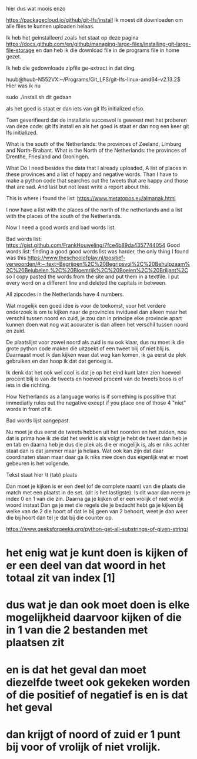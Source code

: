 hier dus wat moois enzo


https://packagecloud.io/github/git-lfs/install
Ik moest dit downloaden om alle files te kunnen uploaden helaas.

Ik heb het geinstalleerd zoals het staat op deze pagina
https://docs.github.com/en/github/managing-large-files/installing-git-large-file-storage
en dan heb ik die download file in de programs file in home gezet.

Ik heb die gedownloade zipfile ge-extract in dat ding.

huub@huub-N552VX:~/Programs/Git_LFS/git-lfs-linux-amd64-v2.13.2$ 
Hier was ik nu

sudo ./install.sh           dit gedaan

als het goed is staat er dan iets van git lfs initialized ofso.

Toen geverifieerd dat de installatie succesvol is geweest met het proberen van deze code:
git lfs install
en als het goed is staat er dan nog een keer 
git lfs initialized.

What is the south of the Netherlands: the provinces of Zeeland, Limburg and North-Brabant.
What is the North of the Netherlands: the provinces of Drenthe, Friesland and Groningen.

What Do I need besides the data that I already uploaded, A list of places in these provinces and a list of happy and negative words. Than I have to make a python code that searches out the tweets that are happy and those that are sad. And last but not least write a report about this.

This is where i found the list: https://www.metatopos.eu/almanak.html

I now have a list with the places of the north of the netherlands and a list with the places of the south of the Netherlands.

Now I need a good words and bad words list.

Bad words list: https://gist.github.com/FrankHouweling/7fce4b89da4357744054
Good words list: finding a good good words list was harder, the only thing I found was this https://www.theschoolofplay.nl/positief-verwoorden/#:~:text=Begrijpen%2C%20Begripsvol%2C%20Behulpzaam%2C%20Bejubelen,%2C%20Bloemrijk%2C%20Boeien%2C%20Briljant%2C so I copy pasted the words from the site and put them in a textfile. I put every word on a different line and deleted the capitals in between.

All zipcodes in the Netherlands have 4 numbers.

Wat mogelijk een goed idee is voor de toekomst, voor het verdere onderzoek is om te kijken naar de provincies invidueel dan alleen maar het verschil tussen noord en zuid, je zou dan in principe elke provincie apart kunnen doen wat nog wat accurater is dan alleen het verschil tussen noord en zuid.

De plaatslijst voor zowel noord als zuid is nu ook klaar, dus nu moet ik die grote python code maken die uitzoekt of een tweet blij of niet blij is. Daarnaast moet ik dan kijken waar dat weg kan komen, ik ga eerst de plek gebruiken en dan hoop ik dat dat genoeg is.

Ik denk dat het ook wel cool is dat je op het eind kunt laten zien hoeveel  procent blij is van de tweets en hoeveel procent van de tweets boos is of iets in die richting.

How Netherlands as a language works is if something is possitive that immediatly rules out the negative except if you place one of those 4 "niet" words in front of it.

Bad words lijst aangepast.

Nu moet je dus eerst de tweets hebben uit het noorden en het zuiden, nou dat is prima hoe ik zie dat het werkt is als volgt je hebt de tweet dan heb je en tab en daarna heb je dus die plek als die er mogelijk is, als er niks achter staat dan is dat jammer maar ja helaas. Wat ook kan zijn dat daar coordinaten staan maar daar ga ik niks mee doen dus eigenlijk wat er moet gebeuren is het volgende.

Tekst staat hier \t (tab) plaats

Dan moet je kijken is er een deel (of de complete naam) van die plaats die match met een plaatst in de set. (dit is het lastigste).
Is dit waar dan neem je index 0 en 1 van die zin.
Daarna ga je kijken of er een vrolijk of niet vrolijk woord instaat
Dan ga je met die regels die je bedacht hebt ga je kijken bij welke van de 2 die hoort of dat ie bij geen van 2 behoort,
weet je dan weer die bij hoort dan tel je dat bij die counter op.


https://www.geeksforgeeks.org/python-get-all-substrings-of-given-string/


# het enig wat je kunt doen is kijken of er een deel van dat woord in het totaal zit van index [1]
# dus wat je dan ook moet doen is elke mogelijkheid daarvoor kijken of die in 1 van die 2 bestanden met plaatsen zit 
# en is dat het geval dan moet diezelfde tweet ook gekeken worden of die positief of negatief is en is dat het geval 
# dan krijgt of noord of zuid er 1 punt bij voor of vrolijk of niet vrolijk.
